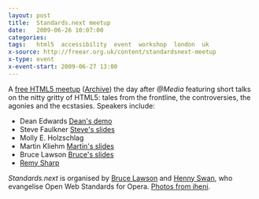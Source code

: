 ```yaml
---
layout: post
title:  Standards.next meetup
date:   2009-06-26 10:07:00
categories:
tags:   html5  accessibility  event  workshop  london  uk
x-source: http://freear.org.uk/content/standardsnext-meetup
x-type: event
x-event-start: 2009-06-27 13:00
---
```



A [free HTML5 meetup][ev] ([Archive][]) the day after _@Media_ featuring short
talks on the nitty gritty of HTML5: tales from the frontline, the controversies,
the agonies and the ecstasies. Speakers include:

<!--more-->

* Dean Edwards [Dean's demo][]
* Steve Faulkner [Steve's slides][]
* Molly E. Holzschlag
* Martin Kliehm [Martin's slides][]
* Bruce Lawson [Bruce's slides][]
* [Remy Sharp][]

_Standards.next_ is organised by [Bruce Lawson][] and [Henny Swan][],
who evangelise Open Web Standards for Opera. [Photos from iheni][].


[ev]: http://standards-next.org/#!__BROKEN_LINK_ "Link no longer valid"
[archive]: https://web.archive.org/web/20090629211841/http://standards-next.org/ "Without styles :(."
[Dean's demo]: http://blip.tv/file/2299313#!__BROKEN_LINK__ "Broken: 502 status :(."
[Steve's slides]: http://slideshare.net/stevefaulkner/html-5-accessibility
[Martin's slides]: http://slideshare.net/kliehm/standardsnext-canvas-1651377
[Bruce's slides]: http://slideshare.net/brucelawson/standardsnext-html-are-you-mything-the-point
[Remy Sharp]: http://remysharp.com/talks/#2009_standardsnext
[Bruce Lawson]: http://www.brucelawson.co.uk/
[Henny Swan]: http://www.iheni.com/
[Photos from iheni]: http://flickr.com/photos/iheni/sets/72157620582253377/?page=2
